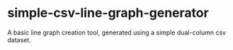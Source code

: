 # simple-csv-line-graph-generator
A basic line graph creation tool, generated using a simple dual-column csv dataset.
